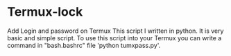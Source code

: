 # Termux-lock
Add Login and password on Termux
This script I written in python. It is very basic and simple script.
To use this script into your Termux you can write a command in "bash.bashrc" file 'python tumxpass.py'.
